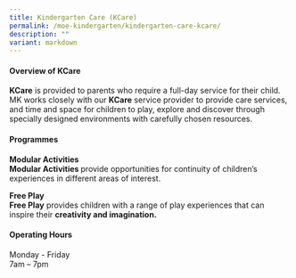 ```yaml
---
title: Kindergarten Care (KCare)
permalink: /moe-kindergarten/kindergarten-care-kcare/
description: ""
variant: markdown
---
```

<h4><strong>Overview of KCare</strong></h4>
<p><strong>KCare</strong>&nbsp;is provided to parents who require a full-day service for their child. MK works closely with our&nbsp;<strong>KCare</strong>&nbsp;service provider to provide care services, and time and space for children to play, explore and discover through specially designed environments with carefully chosen resources.</p>
<h4><strong>Programmes</strong></h4>
<p><strong>Modular Activities<br></strong><strong>Modular Activities&nbsp;</strong>provide opportunities for continuity of children’s experiences in different areas of interest.</p>
<p><strong>Free Play<br></strong><strong>Free Play</strong>&nbsp;provides children with a range of play experiences that can inspire their&nbsp;<strong>creativity and imagination.</strong></p>
<h4><strong>Operating Hours</strong></h4>
<p>Monday - Friday<br>7am – 7pm</p>